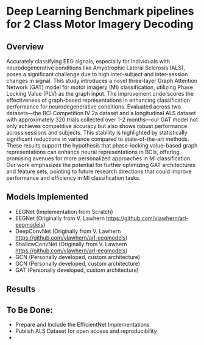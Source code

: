 # Deep Learning Benchmark pipelines for 2 Class Motor Imagery Decoding
## Overview
Accurately classifying EEG signals, especially for individuals with neurodegenerative conditions like Amyotrophic Lateral Sclerosis (ALS), poses a significant challenge due to high inter-subject and inter-session changes in signal. This study introduces a novel three-layer Graph Attention Network (GAT) model for motor imagery (MI) classification, utilizing Phase Locking Value (PLV) as the graph input. The improvement underscores the effectiveness of graph-based representations in enhancing classification performance for neurodegenerative conditions. Evaluated across two datasets—the BCI Competition IV 2a dataset and a longitudinal ALS dataset with approximately 320 trials collected over 1-2 months—our GAT model not only achieves competitive accuracy but also shows robust performance across sessions and subjects. This stability is highlighted by statistically significant reductions in variance compared to state-of-the-art methods. These results support the hypothesis that phase-locking value-based graph representations can enhance neural representations in BCIs, offering promising avenues for more personalized approaches in MI classification. Our work emphasizes the potential for further optimizing GAT architectures and feature sets, pointing to future research directions that could improve performance and efficiency in MI classification tasks.

## Models Implemented
- EEGNet (Implementation from Scratch)
- EEGNet (Originally from V. Lawhern https://github.com/vlawhern/arl-eegmodels)
- DeepConvNet (Originally from V. Lawhern https://github.com/vlawhern/arl-eegmodels)
- ShallowConvNet (Originally from V. Lawhern https://github.com/vlawhern/arl-eegmodels)
- GCN (Personally developed, custom architecture)
- GCN (Personally developed, custom architecture)
- GAT (Personally developed, custom architecture)

## Results


## To Be Done:
- Prepare and Include the EfficientNet Implementations
- Publish ALS Dataset for open access and reproducibility
- 
